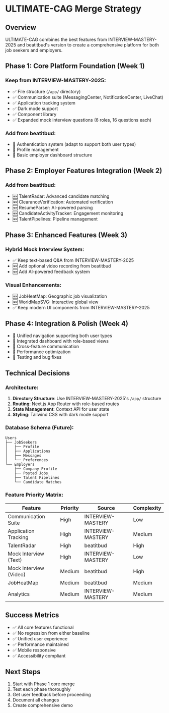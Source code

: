 # ULTIMATE-CAG Merge Strategy

## Overview
ULTIMATE-CAG combines the best features from INTERVIEW-MASTERY-2025 and beatitbud's version to create a comprehensive platform for both job seekers and employers.

## Phase 1: Core Platform Foundation (Week 1)
### Keep from INTERVIEW-MASTERY-2025:
- ✅ File structure (`/app/` directory)
- ✅ Communication suite (MessagingCenter, NotificationCenter, LiveChat)
- ✅ Application tracking system
- ✅ Dark mode support
- ✅ Component library
- ✅ Expanded mock interview questions (6 roles, 16 questions each)

### Add from beatitbud:
- 🔄 Authentication system (adapt to support both user types)
- 🔄 Profile management
- 🔄 Basic employer dashboard structure

## Phase 2: Employer Features Integration (Week 2)
### Add from beatitbud:
- 🆕 TalentRadar: Advanced candidate matching
- 🆕 ClearanceVerification: Automated verification
- 🆕 ResumeParser: AI-powered parsing
- 🆕 CandidateActivityTracker: Engagement monitoring
- 🆕 TalentPipelines: Pipeline management

## Phase 3: Enhanced Features (Week 3)
### Hybrid Mock Interview System:
- ✅ Keep text-based Q&A from INTERVIEW-MASTERY-2025
- 🆕 Add optional video recording from beatitbud
- 🆕 Add AI-powered feedback system

### Visual Enhancements:
- 🆕 JobHeatMap: Geographic job visualization
- 🆕 WorldMapSVG: Interactive global view
- ✅ Keep modern UI components from INTERVIEW-MASTERY-2025

## Phase 4: Integration & Polish (Week 4)
- 🔄 Unified navigation supporting both user types
- 🔄 Integrated dashboard with role-based views
- 🔄 Cross-feature communication
- 🔄 Performance optimization
- 🔄 Testing and bug fixes

## Technical Decisions

### Architecture:
1. **Directory Structure**: Use INTERVIEW-MASTERY-2025's `/app/` structure
2. **Routing**: Next.js App Router with role-based routes
3. **State Management**: Context API for user state
4. **Styling**: Tailwind CSS with dark mode support

### Database Schema (Future):
```
Users
├── JobSeekers
│   ├── Profile
│   ├── Applications
│   ├── Messages
│   └── Preferences
└── Employers
    ├── Company Profile
    ├── Posted Jobs
    ├── Talent Pipelines
    └── Candidate Matches
```

### Feature Priority Matrix:
| Feature | Priority | Source | Complexity |
|---------|----------|---------|-----------|
| Communication Suite | High | INTERVIEW-MASTERY | Low |
| Application Tracking | High | INTERVIEW-MASTERY | Medium |
| TalentRadar | High | beatitbud | High |
| Mock Interview (Text) | High | INTERVIEW-MASTERY | Low |
| Mock Interview (Video) | Medium | beatitbud | High |
| JobHeatMap | Medium | beatitbud | Medium |
| Analytics | Medium | INTERVIEW-MASTERY | Medium |

## Success Metrics
- ✅ All core features functional
- ✅ No regression from either baseline
- ✅ Unified user experience
- ✅ Performance maintained
- ✅ Mobile responsive
- ✅ Accessibility compliant

## Next Steps
1. Start with Phase 1 core merge
2. Test each phase thoroughly
3. Get user feedback before proceeding
4. Document all changes
5. Create comprehensive demo